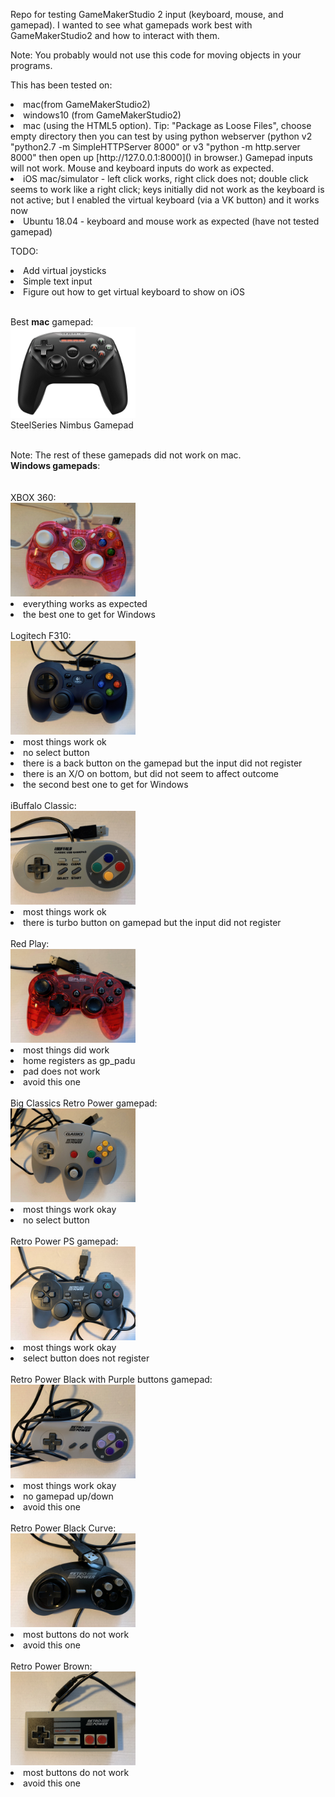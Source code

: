 Repo for testing GameMakerStudio 2 input (keyboard, mouse, and gamepad). I wanted to see what gamepads work best with GameMakerStudio2 and how to interact with them.

Note: You probably would not use this code for moving objects in your programs.

This has been tested on:
<li>mac(from GameMakerStudio2)
<li>windows10 (from GameMakerStudio2)
<li>mac (using the HTML5 option). Tip: "Package as Loose Files", choose empty directory then you can test by using python webserver (python v2 "python2.7 -m SimpleHTTPServer 8000" or v3 "python -m http.server 8000" then open up [http://127.0.0.1:8000]() in browser.) Gamepad inputs will not work. Mouse and keyboard inputs do work as expected.
<li>iOS mac/simulator - left click works, right click does not; double click seems to work like a right click; keys initially did not work as the keyboard is not active; but I enabled the virtual keyboard (via a VK button) and it works now
<li>Ubuntu 18.04 - keyboard and mouse work as expected (have not tested gamepad)


TODO:
<li>Add virtual joysticks
<li>Simple text input
<li>Figure out how to get virtual keyboard to show on iOS


<br>
<br>


Best <b>mac</b> gamepad:<br>
<img src="gamepads/nimbus.png" width="200">
<br>
SteelSeries Nimbus Gamepad

<br>
Note: The rest of these gamepads did not work on mac.

<br>
<b>Windows gamepads</b>:<br>
<br>
<br>
XBOX 360:<br>
<img src="gamepads/xbox360.jpg" width="200">
<li>everything works as expected
<li>the best one to get for Windows

<br>
<br>
Logitech F310:<br>
<img src="gamepads/logitech_f310.jpg" width="200">
<li>most things work ok
<li>no select button
<li>there is a back button on the gamepad but the input did not register
<li>there is an X/O on bottom, but did not seem to affect outcome
<li>the second best one to get for Windows

<br>
<br>
iBuffalo Classic:<br>
<img src="gamepads/iBuffalo_classic.jpg" width="200">
<li>most things work ok
<li>there is turbo button on gamepad but the input did not register


<br>
<br>
Red Play:<br>
<img src="gamepads/play_red.jpg" width="200">
<li>most things did work
<li>home registers as gp_padu
<li>pad does not work
<li>avoid this one


<br>
<br>
Big Classics Retro Power gamepad:<br>
<img src="gamepads/retro_big_grey.jpg" width="200">
<li>most things work okay
<li>no select button


<br>
<br>
Retro Power PS gamepad:<br>
<img src="gamepads/retro_ps.jpg" width="200">
<li>most things work okay
<li>select button does not register


<br>
<br>
Retro Power Black with Purple buttons gamepad:<br>
<img src="gamepads/retro_grey_purple.jpg" width="200">
<li>most things work okay
<li>no gamepad up/down
<li>avoid this one


<br>
<br>
Retro Power Black Curve:<br>
<img src="gamepads/retro_black_curve.jpg" width="200">
<li>most buttons do not work
<li>avoid this one


<br>
<br>
Retro Power Brown:<br>
<img src="gamepads/retro_brown.jpg" width="200">
<li>most buttons do not work
<li>avoid this one


